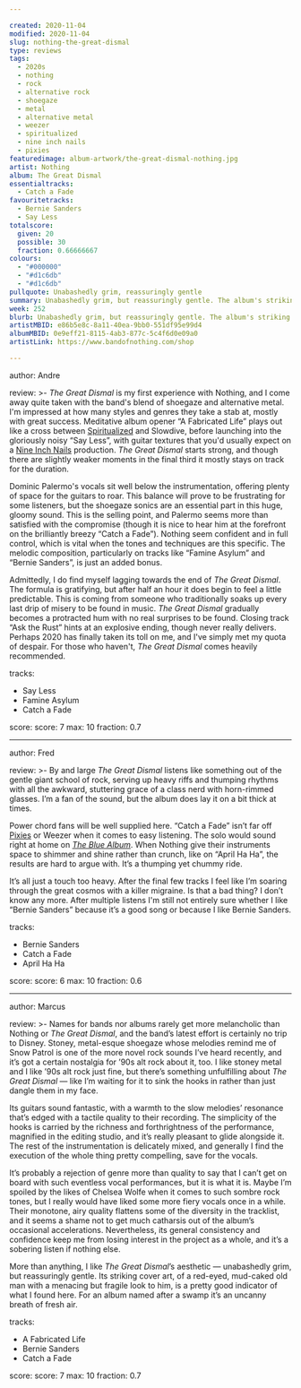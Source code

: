 ```yaml
---

created: 2020-11-04
modified: 2020-11-04
slug: nothing-the-great-dismal
type: reviews
tags:
  - 2020s
  - nothing
  - rock
  - alternative rock
  - shoegaze
  - metal
  - alternative metal
  - weezer
  - spiritualized
  - nine inch nails
  - pixies
featuredimage: album-artwork/the-great-dismal-nothing.jpg
artist: Nothing
album: The Great Dismal
essentialtracks:
  - Catch a Fade 
favouritetracks:
  - Bernie Sanders
  - Say Less
totalscore:
  given: 20
  possible: 30
  fraction: 0.66666667
colours:
  - "#000000"
  - "#d1c6db"
  - "#d1c6db"
pullquote: Unabashedly grim, reassuringly gentle
summary: Unabashedly grim, but reassuringly gentle. The album's striking cover art, of a red-eyed, mud-caked old man with a menacing but fragile look to him, is a pretty good indicator of what I found here.
week: 252
blurb: Unabashedly grim, but reassuringly gentle. The album's striking cover art of a menacing but fragile old man is a good indicator of what to expect.
artistMBID: e86b5e8c-8a11-40ea-9bb0-551df95e99d4
albumMBID: 0e9eff21-8115-4ab3-877c-5c4f6d0e09a0
artistLink: https://www.bandofnothing.com/shop

---
```


author: Andre

review: >-
  *The Great Dismal* is my first experience with Nothing, and I come away quite taken with the band's blend of shoegaze and alternative metal. I'm impressed at how many styles and genres they take a stab at, mostly with great success. Meditative album opener “A Fabricated Life” plays out like a cross between [Spiritualized](/reviews/spiritualized-ladies-and-gentleman-we-are-floating-in-space/) and Slowdive, before launching into the gloriously noisy “Say Less”, with guitar textures that you'd usually expect on a [Nine Inch Nails](/reviews/nine-inch-nails-bad-witch/) production. *The Great Dismal* starts strong, and though there are slightly weaker moments in the final third it mostly stays on track for the duration.

  Dominic Palermo's vocals sit well below the instrumentation, offering plenty of space for the guitars to roar. This balance will prove to be frustrating for some listeners, but the shoegaze sonics are an essential part in this huge, gloomy sound. This is the selling point, and Palermo seems more than satisfied with the compromise (though it is nice to hear him at the forefront on the brilliantly breezy “Catch a Fade”). Nothing seem confident and in full control, which is vital when the tones and techniques are this specific. The melodic composition, particularly on tracks like “Famine Asylum” and “Bernie Sanders”, is just an added bonus. 

  Admittedly, I do find myself lagging towards the end of *The Great Dismal*. The formula is gratifying, but after half an hour it does begin to feel a little predictable. This is coming from someone who traditionally soaks up every last drip of misery to be found in music. *The Great Dismal* gradually becomes a protracted hum with no real surprises to be found. Closing track “Ask the Rust” hints at an explosive ending, though never really delivers. Perhaps 2020 has finally taken its toll on me, and I've simply met my quota of despair. For those who haven't, *The Great Dismal* comes heavily recommended.

tracks:
  - Say Less
  - Famine Asylum
  - Catch a Fade

score:
  score: 7
  max: 10
  fraction: 0.7

---

author: Fred

review: >-
  By and large *The Great Dismal* listens like something out of the gentle giant school of rock, serving up heavy riffs and thumping rhythms with all the awkward, stuttering grace of a class nerd with horn-rimmed glasses. I’m a fan of the sound, but the album does lay it on a bit thick at times.

  Power chord fans will be well supplied here. “Catch a Fade” isn’t far off [Pixies](/reviews/pixies-doolittle/) or Weezer when it comes to easy listening. The solo would sound right at home on [*The Blue Album*](/reviews/weezer-the-blue-album/). When Nothing give their instruments space to shimmer and shine rather than crunch, like on “April Ha Ha”, the results are hard to argue with. It’s a thumping yet chummy ride.

  It’s all just a touch too heavy. After the final few tracks I feel like I’m soaring through the great cosmos with a killer migraine. Is that a bad thing? I don’t know any more. After multiple listens I'm still not entirely sure whether I like “Bernie Sanders” because it’s a good song or because I like Bernie Sanders.


tracks:
  - Bernie Sanders
  - Catch a Fade
  - April Ha Ha

score:
  score: 6
  max: 10
  fraction: 0.6

---

author: Marcus

review: >-
  Names for bands nor albums rarely get more melancholic than Nothing or *The Great Dismal*, and the band’s latest effort is certainly no trip to Disney. Stoney, metal-esque shoegaze whose melodies remind me of Snow Patrol is one of the more novel rock sounds I’ve heard recently, and it’s got a certain nostalgia for ’90s alt rock about it, too. I like stoney metal and I like ’90s alt rock just fine, but there’s something unfulfilling about *The Great Dismal* — like I’m waiting for it to sink the hooks in rather than just dangle them in my face. 

  Its guitars sound fantastic, with a warmth to the slow melodies’ resonance that’s edged with a tactile quality to their recording. The simplicity of the hooks is carried by the richness and forthrightness of the performance, magnified in the editing studio, and it’s really pleasant to glide alongside it. The rest of the instrumentation is delicately mixed, and generally I find the execution of the whole thing pretty compelling, save for the vocals. 

  It’s probably a rejection of genre more than quality to say that I can’t get on board with such eventless vocal performances, but it is what it is. Maybe I’m spoiled by the likes of Chelsea Wolfe when it comes to such sombre rock tones, but I really would have liked some more fiery vocals once in a while. Their monotone, airy quality flattens some of the diversity in the tracklist, and it seems a shame not to get much catharsis out of the album’s occasional accelerations. Nevertheless, its general consistency and confidence keep me from losing interest in the project as a whole, and it’s a sobering listen if nothing else.

  More than anything, I like *The Great Dismal*’s aesthetic — unabashedly grim, but reassuringly gentle. Its striking cover art, of a red-eyed, mud-caked old man with a menacing but fragile look to him, is a pretty good indicator of what I found here. For an album named after a swamp it’s an uncanny breath of fresh air.

tracks:
  - A Fabricated Life
  - Bernie Sanders
  - Catch a Fade

score:
  score: 7
  max: 10
  fraction: 0.7